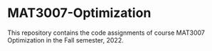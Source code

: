 # MAT3007-Optimization
This repository contains the code assignments of course MAT3007 Optimization in the Fall semester, 2022.
